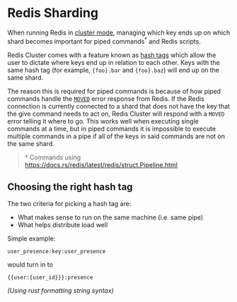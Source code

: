 # Redis Sharding

When running Redis in [cluster mode](https://redis.io/docs/management/scaling/), managing which key ends up on
which shard becomes important for piped commands<sup>†</sup> and Redis scripts.

Redis Cluster comes with a feature known as
[hash tags](https://redis.io/docs/reference/cluster-spec/#hash-tags) which allow the user to dictate where
keys end up in relation to each other. Keys with the same hash tag (for example, `{foo}.bar` and `{foo}.baz`)
will end up on the same shard.

The reason this is required for piped commands is because of how piped commands handle the
[`MOVED`](https://redis.io/docs/reference/cluster-spec/#moved-redirection) error response from Redis. If the
Redis connection is currently connected to a shard that does not have the key that the give command needs to
act on, Redis Cluster will respond with a `MOVED` error telling it where to go. This works well when executing
single commands at a time, but in piped commands it is impossible to execute multiple commands in a pipe if
all of the keys in said commands are not on the same shard.

> † Commands using https://docs.rs/redis/latest/redis/struct.Pipeline.html

## Choosing the right hash tag

The two criteria for picking a hash tag are:

- What makes sense to run on the same machine (i.e. same pipe)
- What helps distribute load well

Simple example:

```
user_presence:key:user_presence
```

would turn in to

```
{{user:{user_id}}}:presence
```

_(Using rust formatting string syntax)_
